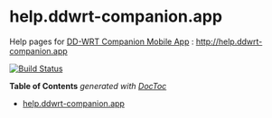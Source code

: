 # help.ddwrt-companion.app

Help pages for [DD-WRT Companion Mobile App](http://ddwrt-companion.app) : http://help.ddwrt-companion.app

[![Build Status](https://travis-ci.org/rm3l/help.ddwrt-companion.app.svg?branch=master)](https://travis-ci.org/rm3l/help.ddwrt-companion.app)

<!-- START doctoc generated TOC please keep comment here to allow auto update -->
<!-- DON'T EDIT THIS SECTION, INSTEAD RE-RUN doctoc TO UPDATE -->
**Table of Contents**  *generated with [DocToc](https://github.com/thlorenz/doctoc)*

- [help.ddwrt-companion.app](#helpddwrt-companionapp)

<!-- END doctoc generated TOC please keep comment here to allow auto update -->
